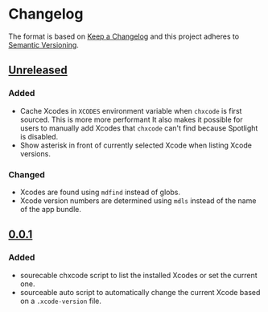 # Changelog

The format is based on [Keep a Changelog](http://keepachangelog.com/en/1.0.0/) and this project adheres to [Semantic Versioning](http://semver.org/spec/v2.0.0.html).

## [Unreleased]

### Added

- Cache Xcodes in `XCODES` environment variable when `chxcode` is first sourced. This is more more performant It also makes it possible for users to manually add Xcodes that `chxcode` can't find because Spotlight is disabled.
- Show asterisk in front of currently selected Xcode when listing Xcode versions.

### Changed

- Xcodes are found using `mdfind` instead of globs.
- Xcode version numbers are determined using `mdls` instead of the name of the app bundle.

## [0.0.1]

### Added

- sourecable chxcode script to list the installed Xcodes or set the current one.
- sourceable auto script to automatically change the current Xcode based on a `.xcode-version` file.


[Unreleased]: https://github.com/klaaspieter/chxcode/compare/0.0.1...HEAD
[0.0.1]: https://github.com/klaaspieter/chxcode/compare/970091f7002ba688efdc327f4ac71cfc398923f9...0.0.1
